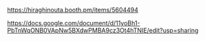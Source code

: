 https://hiraghinouta.booth.pm/items/5604494

https://docs.google.com/document/d/11yoBh1-PbTnWqONB0VApNw5BXdwPMBA9cz3Ot4hTNIE/edit?usp=sharing
